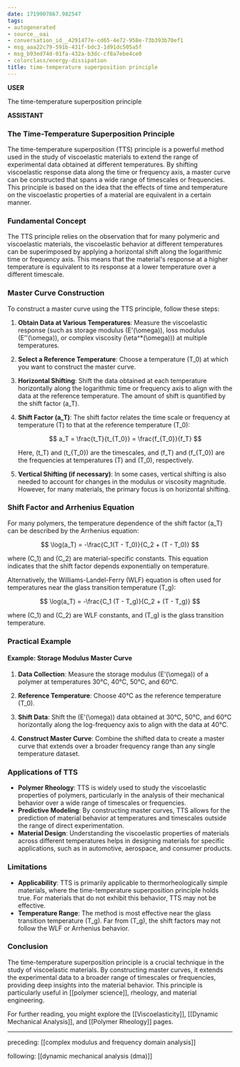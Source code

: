 ```yaml
---
date: 1719907867.982547
tags:
- autogenerated
- source__oai
- conversation_id__4291477e-cd65-4e72-958e-73b393b70ef1
- msg_aaa22c79-591b-431f-bdc3-1d91dc505a5f
- msg_b93ed74d-01fa-432a-b3dc-cf8a7ebe4ce0
- colorclass/energy-dissipation
title: time-temperature superposition principle
---
```


**USER**

The time-temperature superposition principle


**ASSISTANT**

### The Time-Temperature Superposition Principle

The time-temperature superposition (TTS) principle is a powerful method used in the study of viscoelastic materials to extend the range of experimental data obtained at different temperatures. By shifting viscoelastic response data along the time or frequency axis, a master curve can be constructed that spans a wide range of timescales or frequencies. This principle is based on the idea that the effects of time and temperature on the viscoelastic properties of a material are equivalent in a certain manner.

### Fundamental Concept

The TTS principle relies on the observation that for many polymeric and viscoelastic materials, the viscoelastic behavior at different temperatures can be superimposed by applying a horizontal shift along the logarithmic time or frequency axis. This means that the material's response at a higher temperature is equivalent to its response at a lower temperature over a different timescale.

### Master Curve Construction

To construct a master curve using the TTS principle, follow these steps:

1. **Obtain Data at Various Temperatures**: Measure the viscoelastic response (such as storage modulus \(E'(\omega)\), loss modulus \(E''(\omega)\), or complex viscosity \(\eta^*(\omega)\)) at multiple temperatures.

2. **Select a Reference Temperature**: Choose a temperature \(T_0\) at which you want to construct the master curve.

3. **Horizontal Shifting**: Shift the data obtained at each temperature horizontally along the logarithmic time or frequency axis to align with the data at the reference temperature. The amount of shift is quantified by the shift factor \(a_T\).

4. **Shift Factor \(a_T\)**: The shift factor relates the time scale or frequency at temperature \(T\) to that at the reference temperature \(T_0\):

   $$
   a_T = \frac{t_T}{t_{T_0}} = \frac{f_{T_0}}{f_T}
   $$

   Here, \(t_T\) and \(t_{T_0}\) are the timescales, and \(f_T\) and \(f_{T_0}\) are the frequencies at temperatures \(T\) and \(T_0\), respectively.

5. **Vertical Shifting (if necessary)**: In some cases, vertical shifting is also needed to account for changes in the modulus or viscosity magnitude. However, for many materials, the primary focus is on horizontal shifting.

### Shift Factor and Arrhenius Equation

For many polymers, the temperature dependence of the shift factor \(a_T\) can be described by the Arrhenius equation:

$$
\log(a_T) = -\frac{C_1(T - T_0)}{C_2 + (T - T_0)}
$$

where \(C_1\) and \(C_2\) are material-specific constants. This equation indicates that the shift factor depends exponentially on temperature.

Alternatively, the Williams-Landel-Ferry (WLF) equation is often used for temperatures near the glass transition temperature \(T_g\):

$$
\log(a_T) = -\frac{C_1 (T - T_g)}{C_2 + (T - T_g)}
$$

where \(C_1\) and \(C_2\) are WLF constants, and \(T_g\) is the glass transition temperature.

### Practical Example

#### Example: Storage Modulus Master Curve

1. **Data Collection**: Measure the storage modulus \(E'(\omega)\) of a polymer at temperatures 30°C, 40°C, 50°C, and 60°C.

2. **Reference Temperature**: Choose 40°C as the reference temperature \(T_0\).

3. **Shift Data**: Shift the \(E'(\omega)\) data obtained at 30°C, 50°C, and 60°C horizontally along the log-frequency axis to align with the data at 40°C.

4. **Construct Master Curve**: Combine the shifted data to create a master curve that extends over a broader frequency range than any single temperature dataset.

### Applications of TTS

- **Polymer Rheology**: TTS is widely used to study the viscoelastic properties of polymers, particularly in the analysis of their mechanical behavior over a wide range of timescales or frequencies.
- **Predictive Modeling**: By constructing master curves, TTS allows for the prediction of material behavior at temperatures and timescales outside the range of direct experimentation.
- **Material Design**: Understanding the viscoelastic properties of materials across different temperatures helps in designing materials for specific applications, such as in automotive, aerospace, and consumer products.

### Limitations

- **Applicability**: TTS is primarily applicable to thermorheologically simple materials, where the time-temperature superposition principle holds true. For materials that do not exhibit this behavior, TTS may not be effective.
- **Temperature Range**: The method is most effective near the glass transition temperature \(T_g\). Far from \(T_g\), the shift factors may not follow the WLF or Arrhenius behavior.

### Conclusion

The time-temperature superposition principle is a crucial technique in the study of viscoelastic materials. By constructing master curves, it extends the experimental data to a broader range of timescales or frequencies, providing deep insights into the material behavior. This principle is particularly useful in [[polymer science]], rheology, and material engineering.

For further reading, you might explore the [[Viscoelasticity]], [[Dynamic Mechanical Analysis]], and [[Polymer Rheology]] pages.


---

preceding: [[complex modulus and frequency domain analysis]]  


following: [[dynamic mechanical analysis (dma)]]